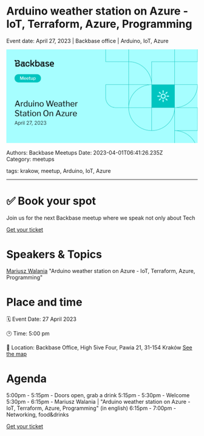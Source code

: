 # Arduino weather station on Azure - IoT, Terraform, Azure, Programming

Event date: April 27, 2023 | Backbase office | Arduino, IoT, Azure

![](assets/placeholder.webp)

Authors: Backbase Meetups
Date: 2023-04-01T06:41:26.235Z  
Category: meetups

tags: krakow, meetup, Arduino, IoT, Azure

---

# ✅ Book your spot

Join us for the next Backbase meetup where we speak not only about Tech

[Get your ticket](https://www.meetup.com/backbase-meetups/)

# Speakers & Topics

[Mariusz Walania](https://www.linkedin.com/in/mariusz-walania-7a3a573/)
"Arduino weather station on Azure - IoT, Terraform, Azure, Programming"


# Place and time

🗓️ Event Date: 27 April 2023

🕑 Time: 5:00 pm

📍 Location: Backbase Office, High 5ive Four, Pawia 21, 31-154 Kraków
[See the map](https://maps.app.goo.gl/UWpwQ9zNaJBxPLEV9)

# Agenda

5:00pm - 5:15pm - Doors open, grab a drink
5:15pm - 5:30pm - Welcome
5:30pm - 6:15pm - Mariusz Walania | "Arduino weather station on Azure - IoT, Terraform, Azure, Programming" (in english)
6:15pm - 7:00pm - Networking, food&drinks


[Get your ticket](https://www.meetup.com/backbase-meetups/)
